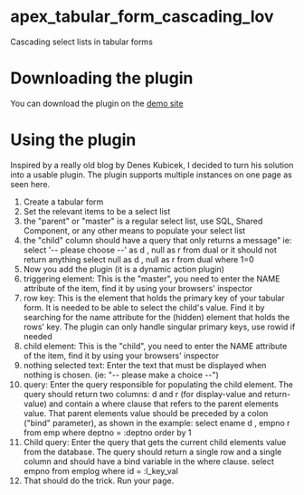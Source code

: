 # apex_tabular_form_cascading_lov
Cascading select lists in tabular forms
# Downloading the plugin
You can download the plugin on the [demo site](https://apex.oracle.com/pls/apex/f?p=smart4solutions "Demo site on apex.oracle.com")
# Using the plugin
Inspired by a really old blog by Denes Kubicek, I decided to turn his solution into a usable plugin.
The plugin supports multiple instances on one page as seen here.

1. Create a tabular form
2. Set the relevant items to be a select list
 1. the "parent" or "master" is a regular select list, use SQL, Shared Component, or any other means to populate your select list
 2. the "child" column should have a query that only returns a message" ie:
select '-- please choose --' as d
,      null                  as r
from dual
or it should not return anything
select null as d
,      null as r
from   dual
where  1=0
3. Now you add the plugin (it is a dynamic action plugin)
 1. triggering element:
This is the "master", you need to enter the NAME attribute of the item, find it by using your browsers' inspector
 2. row key:
This is the element that holds the primary key of your tabular form. It is needed to be able to select the child's value. Find it by searching for the name attribute for the (hidden) element that holds the rows' key.
The plugin can only handle singular primary keys, use rowid if needed
 3. child element:
This is the "child", you need to enter the NAME attribute of the item, find it by using your browsers' inspector
 4. nothing selected text:
Enter the text that must be displayed when nothing is chosen. (ie: "-- please make a choice --")
 5. query:
Enter the query responsible for populating the child element. The query should return two columns: d and r (for display-value and return-value) and contain a where clause that refers to the parent elements value. That parent elements value should be preceded by a colon ("bind" parameter), as shown in the example:
select ename d
,      empno r 
from   emp 
where  deptno = :deptno
order by 1
 6. Child query:
Enter the query that gets the current child elements value from the database. The query should return a single row and a single column and should have a bind variable in the where clause.
select empno
from   emplog 
where  id = :l_key_val
4. That should do the trick. Run your page.
